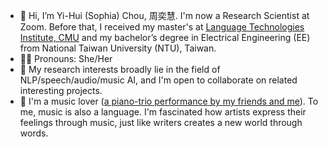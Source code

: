 - 👋 Hi, I’m Yi-Hui (Sophia) Chou, 周奕慧.  I'm now a Research Scientist at Zoom. Before that, I received my master's at [Language Technologies Institute, CMU](https://www.lti.cs.cmu.edu/) and my bachelor’s degree in Electrical Engineering (EE) from National Taiwan University (NTU), Taiwan.
- 👧🏻 Pronouns: She/Her
- 👀 My research interests broadly lie in the field of NLP/speech/audio/music AI, and I'm open to collaborate on related interesting projects.  
- 🎼 I'm a music lover ([a piano-trio performance by my friends and me](https://www.youtube.com/watch?v=dU4iPHfb2tI&list=PLWxD9JBT-P09TzTE_kozSU4TOXfiVPGTA&index=11)). To me, music is also a language. I'm fascinated how artists express their feelings through music, just like writers creates a new world through words. 

<!---
sophia1488/sophia1488 is a ✨ special ✨ repository because its `README.md` (this file) appears on your GitHub profile.
You can click the Preview link to take a look at your changes.
--->
